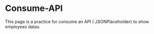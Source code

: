# Consume-API

This page is a practice for consume an API ( JSONPlaceholder) to show employees datas.
